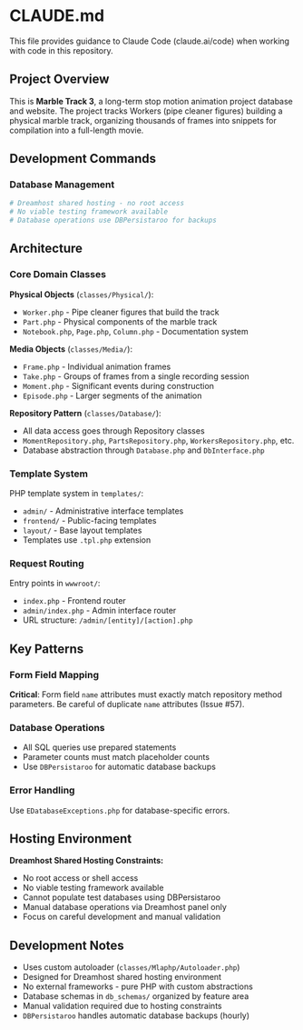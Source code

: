 # CLAUDE.md

This file provides guidance to Claude Code (claude.ai/code) when working with code in this repository.

## Project Overview

This is **Marble Track 3**, a long-term stop motion animation project database and website. The project tracks Workers (pipe cleaner figures) building a physical marble track, organizing thousands of frames into snippets for compilation into a full-length movie.

## Development Commands

### Database Management
```bash
# Dreamhost shared hosting - no root access
# No viable testing framework available
# Database operations use DBPersistaroo for backups
```

## Architecture

### Core Domain Classes

**Physical Objects** (`classes/Physical/`):
- `Worker.php` - Pipe cleaner figures that build the track
- `Part.php` - Physical components of the marble track
- `Notebook.php`, `Page.php`, `Column.php` - Documentation system

**Media Objects** (`classes/Media/`):
- `Frame.php` - Individual animation frames
- `Take.php` - Groups of frames from a single recording session
- `Moment.php` - Significant events during construction
- `Episode.php` - Larger segments of the animation

**Repository Pattern** (`classes/Database/`):
- All data access goes through Repository classes
- `MomentRepository.php`, `PartsRepository.php`, `WorkersRepository.php`, etc.
- Database abstraction through `Database.php` and `DbInterface.php`

### Template System

PHP template system in `templates/`:
- `admin/` - Administrative interface templates
- `frontend/` - Public-facing templates  
- `layout/` - Base layout templates
- Templates use `.tpl.php` extension

### Request Routing

Entry points in `wwwroot/`:
- `index.php` - Frontend router
- `admin/index.php` - Admin interface router
- URL structure: `/admin/[entity]/[action].php`

## Key Patterns

### Form Field Mapping
**Critical**: Form field `name` attributes must exactly match repository method parameters. Be careful of duplicate `name` attributes (Issue #57).

### Database Operations
- All SQL queries use prepared statements  
- Parameter counts must match placeholder counts
- Use `DBPersistaroo` for automatic database backups

### Error Handling
Use `EDatabaseExceptions.php` for database-specific errors.

## Hosting Environment

**Dreamhost Shared Hosting Constraints:**
- No root access or shell access
- No viable testing framework available  
- Cannot populate test databases using DBPersistaroo
- Manual database operations via Dreamhost panel only
- Focus on careful development and manual validation

## Development Notes

- Uses custom autoloader (`classes/Mlaphp/Autoloader.php`)
- Designed for Dreamhost shared hosting environment
- No external frameworks - pure PHP with custom abstractions
- Database schemas in `db_schemas/` organized by feature area
- Manual validation required due to hosting constraints
- `DBPersistaroo` handles automatic database backups (hourly)